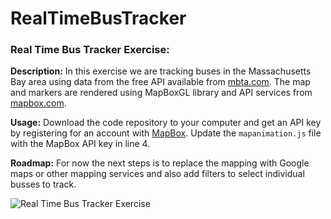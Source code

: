 RealTimeBusTracker
======
### Real Time Bus Tracker Exercise:

**Description:** In this exercise we are tracking buses in the Massachusetts Bay area using data from the free API available from [mbta.com](mbta.com). The map and markers are rendered using MapBoxGL library and API services from [mapbox.com](mapbox.com).

**Usage:** Download the code repository to your computer and get an API key by registering for an account with [MapBox](mapbox.com). Update the `mapanimation.js` file with the MapBox API key in line 4. 

**Roadmap:** For now the next steps is to replace the mapping with Google maps or other mapping services and also add filters to select individual busses to track.


<img src="realtimeBusTracker.gif" alt="Real Time Bus Tracker Exercise">
